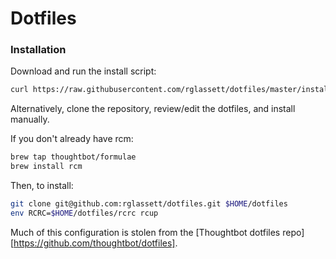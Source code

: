 # Dotfiles

### Installation

Download and run the install script:

```sh
curl https://raw.githubusercontent.com/rglassett/dotfiles/master/install.sh | sh
```

Alternatively, clone the repository, review/edit the dotfiles, and
install manually.

If you don't already have rcm:

```sh
brew tap thoughtbot/formulae
brew install rcm
```

Then, to install:

```sh
git clone git@github.com:rglassett/dotfiles.git $HOME/dotfiles
env RCRC=$HOME/dotfiles/rcrc rcup
```

Much of this configuration is stolen from the [Thoughtbot dotfiles
repo][https://github.com/thoughtbot/dotfiles].
